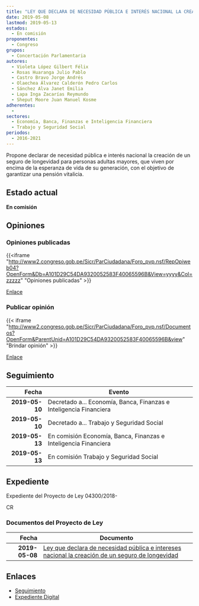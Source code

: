 ```yaml
---
title: "LEY QUE DECLARA DE NECESIDAD PÚBLICA E INTERÉS NACIONAL LA CREACIÓN DE UN SEGURO DE LONGEVIDAD"
date: 2019-05-08
lastmod: 2019-05-13
estados: 
  - En comisión
proponentes: 
  - Congreso
grupos: 
  - Concertación Parlamentaria
autores: 
  - Violeta López Gilbert Félix
  - Rosas Huaranga Julio Pablo
  - Castro Bravo Jorge Andrés
  - Olaechea Álvarez Calderón Pedro Carlos
  - Sánchez Alva Janet Emilia
  - Lapa Inga Zacarías Reymundo
  - Sheput Moore Juan Manuel Kosme
adherentes: 
  - 
sectores: 
  - Economía, Banca, Finanzas e Inteligencia Financiera
  - Trabajo y Seguridad Social
periodos: 
  - 2016-2021
---
```


Propone declarar de necesidad pública e interés nacional la creación de un seguro de longevidad para personas adultas mayores, que viven por encima de la esperanza de vida de su generación, con el objetivo de garantizar una pensión vitalicia.


## Estado actual

**En comisión**

## Opiniones

### Opiniones publicadas

{{<iframe "http://www2.congreso.gob.pe/Sicr/ParCiudadana/Foro_pvp.nsf/RepOpiweb04?OpenForm&Db=A101D29C54DA9320052583F40065596B&View=yyyy&Col=zzzzz" "Opiniones publicadas" >}}

[Enlace](http://www2.congreso.gob.pe/Sicr/ParCiudadana/Foro_pvp.nsf/RepOpiweb04?OpenForm&Db=A101D29C54DA9320052583F40065596B&View=yyyy&Col=zzzzz)
### Publicar opinión

{{< iframe "http://www2.congreso.gob.pe/Sicr/ParCiudadana/Foro_pvp.nsf/Documentos?OpenForm&ParentUnid=A101D29C54DA9320052583F40065596B&view" "Brindar opinión" >}}

[Enlace](http://www2.congreso.gob.pe/Sicr/ParCiudadana/Foro_pvp.nsf/Documentos?OpenForm&ParentUnid=A101D29C54DA9320052583F40065596B&view)

## Seguimiento

| Fecha | Evento |
|------:|--------|
| **2019-05-10** | Decretado a... Economía, Banca, Finanzas e Inteligencia Financiera|
| **2019-05-10** | Decretado a... Trabajo y Seguridad Social|
| **2019-05-13** | En comisión Economía, Banca, Finanzas e Inteligencia Financiera|
| **2019-05-13** | En comisión Trabajo y Seguridad Social|


## Expediente

Expediente del Proyecto de Ley 04300/2018-

CR


### Documentos del Proyecto de Ley

| Fecha | Documento |
|------:|--------|
| **2019-05-08** | [Ley que declara de necesidad pública e intereses nacional la creación de un seguro de longevidad](http://www.leyes.congreso.gob.pe/Documentos/2016_2021/Proyectos_de_Ley_y_de_Resoluciones_Legislativas/PL0430020190508.pdf) |

## Enlaces 

- [Seguimiento](http://www2.congreso.gob.pe/Sicr/TraDocEstProc/CLProLey2016.nsf/f7fff46988ca05b1052578e100829cc7/e670eded9172c147052583f500046504?OpenDocument)
- [Expediente Digital](http://www2.congreso.gob.pe/Sicr/TraDocEstProc/CLProLey2016.nsf/f7fff46988ca05b1052578e100829cc7/e670eded9172c147052583f500046504?OpenDocument&Click=05257FB7005EB655.eb71d0cf91d8294e05256cdf006b5706/$Body/0.1C6C)

